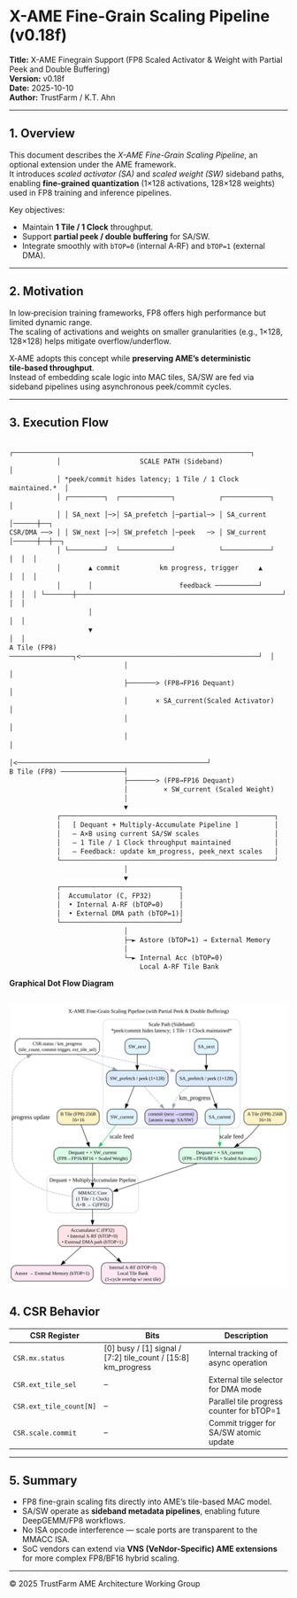 # X-AME Fine-Grain Scaling Pipeline (v0.18f)
**Title:** X-AME Finegrain Support (FP8 Scaled Activator & Weight with Partial Peek and Double Buffering)  
**Version:** v0.18f  
**Date:** 2025-10-10  
**Author:** TrustFarm / K.T. Ahn  

---

## 1. Overview
This document describes the *X-AME Fine-Grain Scaling Pipeline*, an optional extension under the AME framework.  
It introduces *scaled activator (SA)* and *scaled weight (SW)* sideband paths, enabling **fine-grained quantization** (1×128 activations, 128×128 weights) used in FP8 training and inference pipelines.

Key objectives:
- Maintain **1 Tile / 1 Clock** throughput.  
- Support **partial peek / double buffering** for SA/SW.  
- Integrate smoothly with `bTOP=0` (internal A‑RF) and `bTOP=1` (external DMA).

---

## 2. Motivation
In low‑precision training frameworks, FP8 offers high performance but limited dynamic range.  
The scaling of activations and weights on smaller granularities (e.g., 1×128, 128×128) helps mitigate overflow/underflow.

X‑AME adopts this concept while **preserving AME’s deterministic tile‑based throughput**.  
Instead of embedding scale logic into MAC tiles, SA/SW are fed via sideband pipelines using asynchronous peek/commit cycles.

---

## 3. Execution Flow

```
            ┌────────────────────────────────────────────────────────────┐
            │                    SCALE PATH (Sideband)                   │
            │ *peek/commit hides latency; 1 Tile / 1 Clock maintained.*  │
            │ ┌─────────┐  ┌─────────────┐           ┌────────────┐      │
            │ │ SA_next │─>│ SA_prefetch │─partial─> │ SA_current │──────┼──┐
CSR/DMA ──> │ │ SW_next │─>│ SW_prefetch │─peek   ─> │ SW_current │──────┼──┼──┐ 
            │ └─────────┘  └─────────────┘           └────────────┘      │  │  │
            │       ▲ commit          km progress, trigger     ▲         │  │  │
            │       │                      feedback ───────────┘         │  │  │ └───────┼────────────────────────────────────────────────────┘  │  │ 
                    │                                                       │  │ 
                    ▼                                                       │  │ 
A Tile (FP8) ────────────────┐<─────────────────────────────────────────────┘  │
                             │                                                 │
                             ├───────> (FP8→FP16 Dequant)                      │ 
                             │       × SA_current(Scaled Activator)            │
                             │                                                 │
                             │                                                 │
                             │<────────────────────────────────────────────────┘
B Tile (FP8) ────────────────┤                                                          
                             ├───────> (FP8→FP16 Dequant)                
                             │         × SW_current (Scaled Weight) 
                             │                                                     
                             ▼
            ┌──────────────────────────────────────────────────────┐
            │   [ Dequant + Multiply-Accumulate Pipeline ]         │
            │   – A×B using current SA/SW scales                   │
            │   – 1 Tile / 1 Clock throughput maintained           │
            │   – Feedback: update km_progress, peek_next scales   │
            └──────────────────────────────────────────────────────┘
                             │
                             ▼
            ┌──────────────────────────────┐
            │  Accumulator (C, FP32)       │
            │  • Internal A-RF (bTOP=0)    │
            │  • External DMA path (bTOP=1)│
            └──────────────────────────────┘
                             │
                             ├─► Astore (bTOP=1) → External Memory 
                             │    
                             └─► Internal Acc (bTOP=0)
                                 Local A-RF Tile Bank 
```

**Graphical Dot Flow Diagram**

![Graphical Flow chart](AME_FG_Scaling.svg)
---

## 4. CSR Behavior
| CSR Register | Bits | Description |
|---------------|------|--------------|
| `CSR.mx.status` | [0] busy / [1] signal / [7:2] tile_count / [15:8] km_progress | Internal tracking of async operation |
| `CSR.ext_tile_sel` | – | External tile selector for DMA mode |
| `CSR.ext_tile_count[N]` | – | Parallel tile progress counter for bTOP=1 |
| `CSR.scale.commit` | – | Commit trigger for SA/SW atomic update |

---

## 5. Summary
- FP8 fine-grain scaling fits directly into AME’s tile-based MAC model.  
- SA/SW operate as **sideband metadata pipelines**, enabling future DeepGEMM/FP8 workflows.  
- No ISA opcode interference — scale ports are transparent to the MMACC ISA.  
- SoC vendors can extend via **VNS (VeNdor-Specific) AME extensions** for more complex FP8/BF16 hybrid scaling.

---

© 2025 TrustFarm AME Architecture Working Group
